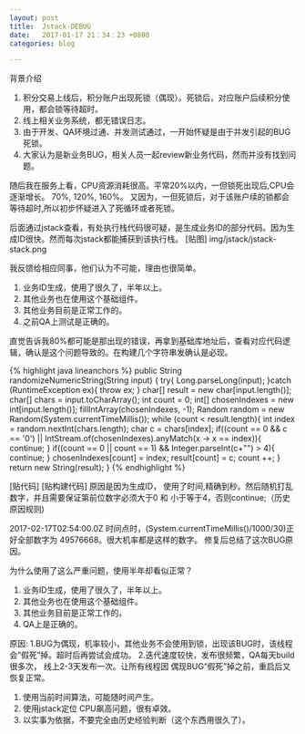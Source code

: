 ```yaml
---
layout: post
title:  Jstack-DEBUG
date:   2017-01-17 21：34：23 +0800
categories: blog

---
```



背景介绍

1. 积分交易上线后，积分账户出现死锁（偶现）。死锁后，对应账户后续积分使用，都会锁等待超时。
2. 线上相关业务系统，都无错误日志。
3. 由于开发、QA环境过通、并发测试通过，一开始怀疑是由于并发引起的BUG死锁。
4. 大家认为是新业务BUG，相关人员一起review新业务代码，然而并没有找到问题。

随后我在服务上看，CPU资源消耗很高。平常20%以内，一但锁死出现后,CPU会逐渐增长。 70%, 120%, 160%。
又因为，一但死锁后，对于该账户续的锁都会等待超时,所以初步怀疑进入了死循环或者死锁。

后面通过jstack查看，有处执行栈代码很可疑，是生成业务ID的部分代码。因为生成ID很快。然而每次jstack都能捕获到该执行栈。
[贴图]
img/jstack/jstack-stack.png

我反馈给相应同事，他们认为不可能，理由也很简单。
1. 业务ID生成，使用了很久了，半年以上。
2. 其他业务也在使用这个基础组件。
3. 其他业务目前是正常工作的。
4. 之前QA上测试是正确的。

直觉告诉我80%都可能是那出现的错误，再拿到基础库地址后，查看对应代码逻辑，确认是这个问题导致的。在构建几个字符串发确认是必现。

{% highlight java lineanchors %}
public String randomizeNumericString(String input) {
    try{
        Long.parseLong(input);
    }catch (RuntimeException ex){
        throw ex;
    }
    char[] result = new char[input.length()];
    char[] chars = input.toCharArray();
    int count = 0;
    int[] chosenIndexes = new int[input.length()];
    fillIntArray(chosenIndexes, -1);
    Random random = new Random(System.currentTimeMillis());
    while (count < result.length){
        int index = random.nextInt(chars.length);
        char c = chars[index];
        if((count == 0 && c == '0') || IntStream.of(chosenIndexes).anyMatch(x -> x == index)){
            continue;
        }
        if((count == 0 || count == 1) && Integer.parseInt(c+"") > 4){
            continue;
        }
        chosenIndexes[count] = index;
        result[count] = c;
        count ++;
    }
    return new String(result);
}
{% endhighlight %}


[贴代码]
[贴构建代码]
原因是因为生成ID， 使用了时间,精确到秒。然后随机打乱数字，并且需要保证第前位数字必须大于0 和 小于等于4，否则continue;（历史原因规则)

2017-02-17T02:54:00.0Z 时间点时，(System.currentTimeMillis()/1000/30)正好全部数字为 49576668。很大机率都是这样的数字。
修复后总结了这次BUG原因。

为什么使用了这么严重问题，使用半年却看似正常？
1. 业务ID生成，使用了很久了，半年以上。
2. 其他业务也在使用这个基础组件。
3. 其他业务目前是正常工作的。
4. QA上是正确的。

原因: 
1.BUG为偶现，机率较小，其他业务不会使用到锁，出现该BUG时，该线程会“假死”掉。超时后再尝试会成功。
2.迭代速度较快，发布很频繁，QA每天build很多次， 线上2-3天发布一次。让所有线程因 偶现BUG“假死”掉之前，重启后又恢复正常。


1. 使用当前时间算法，可能随时间产生。
2. 使用jstack定位 CPU飙高问题，很有卓效。
3. 以实事为依据，不要完全由历史经验判断（这个东西用很久了）。
